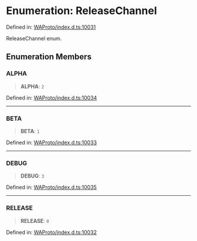 # Enumeration: ReleaseChannel

Defined in: [WAProto/index.d.ts:10031](https://github.com/Fokusdotid/bail/blob/c270ba4454f95d50cec87a9d90b03360fac7058e/WAProto/index.d.ts#L10031)

ReleaseChannel enum.

## Enumeration Members

### ALPHA

> **ALPHA**: `2`

Defined in: [WAProto/index.d.ts:10034](https://github.com/Fokusdotid/bail/blob/c270ba4454f95d50cec87a9d90b03360fac7058e/WAProto/index.d.ts#L10034)

***

### BETA

> **BETA**: `1`

Defined in: [WAProto/index.d.ts:10033](https://github.com/Fokusdotid/bail/blob/c270ba4454f95d50cec87a9d90b03360fac7058e/WAProto/index.d.ts#L10033)

***

### DEBUG

> **DEBUG**: `3`

Defined in: [WAProto/index.d.ts:10035](https://github.com/Fokusdotid/bail/blob/c270ba4454f95d50cec87a9d90b03360fac7058e/WAProto/index.d.ts#L10035)

***

### RELEASE

> **RELEASE**: `0`

Defined in: [WAProto/index.d.ts:10032](https://github.com/Fokusdotid/bail/blob/c270ba4454f95d50cec87a9d90b03360fac7058e/WAProto/index.d.ts#L10032)
